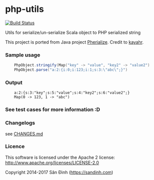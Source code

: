 php-utils
=========
[![Build Status](https://travis-ci.org/ohze/php-utils.svg)](https://travis-ci.org/ohze/php-utils)

Utils for serialize/un-serialize Scala object to PHP serialized string

This project is ported from Java project [Pherialize](https://github.com/kayahr/pherialize). Credit to [kayahr](https://github.com/kayahr).

### Sample usage
```scala
	PhpObject.stringify(Map("key" -> "value", "key2" -> "value2")
	PhpObject.parse("a:2:{i:0;i:123;i:1;s:3:\"abc\";}")
```
### Output
```console
	a:2:{s:3:"key";s:5:"value";s:4:"key2";s:6:"value2";}
	Map(0 -> 123, 1 -> "abc")
```
### See test cases for more information :D

### Changelogs
see [CHANGES.md](CHANGES.md)

### Licence
This software is licensed under the Apache 2 license:
http://www.apache.org/licenses/LICENSE-2.0

Copyright 2014-2017 Sân Đình (https://sandinh.com)
